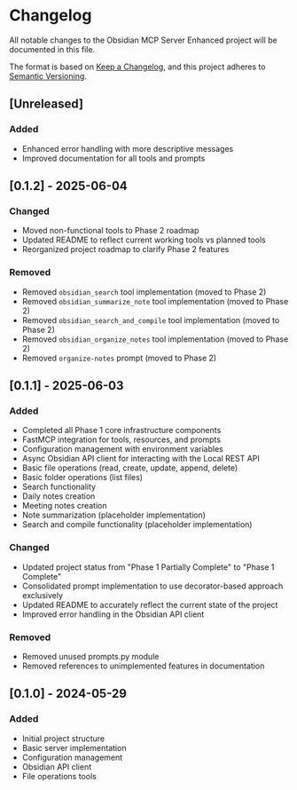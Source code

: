 # Changelog

All notable changes to the Obsidian MCP Server Enhanced project will be documented in this file.

The format is based on [Keep a Changelog](https://keepachangelog.com/en/1.0.0/),
and this project adheres to [Semantic Versioning](https://semver.org/spec/v2.0.0.html).

## [Unreleased]

### Added
- Enhanced error handling with more descriptive messages
- Improved documentation for all tools and prompts

## [0.1.2] - 2025-06-04

### Changed
- Moved non-functional tools to Phase 2 roadmap
- Updated README to reflect current working tools vs planned tools
- Reorganized project roadmap to clarify Phase 2 features

### Removed
- Removed `obsidian_search` tool implementation (moved to Phase 2)
- Removed `obsidian_summarize_note` tool implementation (moved to Phase 2)
- Removed `obsidian_search_and_compile` tool implementation (moved to Phase 2)
- Removed `obsidian_organize_notes` tool implementation (moved to Phase 2)
- Removed `organize-notes` prompt (moved to Phase 2)

## [0.1.1] - 2025-06-03

### Added
- Completed all Phase 1 core infrastructure components
- FastMCP integration for tools, resources, and prompts
- Configuration management with environment variables
- Async Obsidian API client for interacting with the Local REST API
- Basic file operations (read, create, update, append, delete)
- Basic folder operations (list files)
- Search functionality
- Daily notes creation
- Meeting notes creation
- Note summarization (placeholder implementation)
- Search and compile functionality (placeholder implementation)

### Changed
- Updated project status from "Phase 1 Partially Complete" to "Phase 1 Complete"
- Consolidated prompt implementation to use decorator-based approach exclusively
- Updated README to accurately reflect the current state of the project
- Improved error handling in the Obsidian API client

### Removed
- Removed unused prompts.py module
- Removed references to unimplemented features in documentation

## [0.1.0] - 2024-05-29

### Added
- Initial project structure
- Basic server implementation
- Configuration management
- Obsidian API client
- File operations tools
